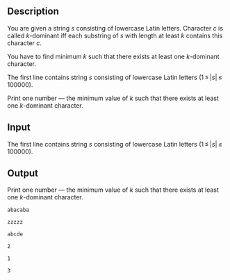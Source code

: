 ## Description

<div><p>You are given a string <span class="tex-span"><i>s</i></span> consisting of lowercase Latin letters. Character <span class="tex-span"><i>c</i></span> is called <span class="tex-span"><i>k</i></span>-dominant iff each substring of <span class="tex-span"><i>s</i></span> with length at least <span class="tex-span"><i>k</i></span> contains this character <span class="tex-span"><i>c</i></span>.</p><p>You have to find minimum <span class="tex-span"><i>k</i></span> such that there exists at least one <span class="tex-span"><i>k</i></span>-dominant character.</p></div><div class="input-specification"><p>The first line contains string <span class="tex-span"><i>s</i></span> consisting of lowercase Latin letters (<span class="tex-span">1 ≤ |<i>s</i>| ≤ 100000</span>).</p></div><div class="output-specification"><p>Print one number — the minimum value of <span class="tex-span"><i>k</i></span> such that there exists at least one <span class="tex-span"><i>k</i></span>-dominant character.</p></div>

## Input

<p>The first line contains string <span class="tex-span"><i>s</i></span> consisting of lowercase Latin letters (<span class="tex-span">1 ≤ |<i>s</i>| ≤ 100000</span>).</p>

## Output

<p>Print one number — the minimum value of <span class="tex-span"><i>k</i></span> such that there exists at least one <span class="tex-span"><i>k</i></span>-dominant character.</p>





```input1
abacaba

```




```input2
zzzzz

```




```input3
abcde

```




```output1
2

```




```output2
1

```




```output3
3

```


